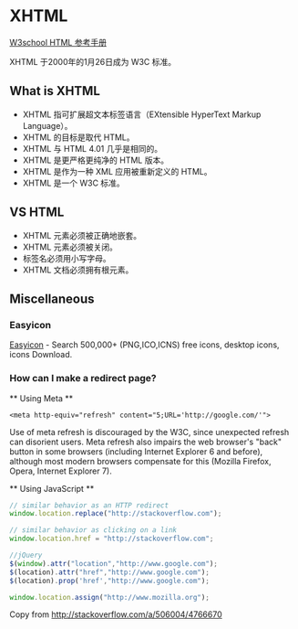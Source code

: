 # XHTML

[W3school HTML 参考手册](http://www.w3school.com.cn/tags/index.asp)

XHTML 于2000年的1月26日成为 W3C 标准。

## What is XHTML

* XHTML 指可扩展超文本标签语言（EXtensible HyperText Markup Language）。
* XHTML 的目标是取代 HTML。
* XHTML 与 HTML 4.01 几乎是相同的。
* XHTML 是更严格更纯净的 HTML 版本。
* XHTML 是作为一种 XML 应用被重新定义的 HTML。
* XHTML 是一个 W3C 标准。

## VS HTML

* XHTML 元素必须被正确地嵌套。
* XHTML 元素必须被关闭。
* 标签名必须用小写字母。
* XHTML 文档必须拥有根元素。

## Miscellaneous

### Easyicon

[Easyicon](http://www.easyicon.net/) - Search 500,000+ (PNG,ICO,ICNS) free icons, desktop icons, icons Download.


### How can I make a redirect page?

** Using Meta **

```markup
<meta http-equiv="refresh" content="5;URL='http://google.com/'">
```

Use of meta refresh is discouraged by the W3C, since unexpected refresh can disorient users. Meta refresh also impairs
the web browser's "back" button in some browsers (including Internet Explorer 6 and before), although most modern browsers
compensate for this (Mozilla Firefox, Opera, Internet Explorer 7).

** Using JavaScript **

```javascript
// similar behavior as an HTTP redirect
window.location.replace("http://stackoverflow.com");

// similar behavior as clicking on a link
window.location.href = "http://stackoverflow.com";

//jQuery
$(window).attr("location","http://www.google.com");
$(location).attr("href","http://www.google.com");
$(location).prop('href',"http://www.google.com");

window.location.assign("http://www.mozilla.org");

```

Copy from http://stackoverflow.com/a/506004/4766670

